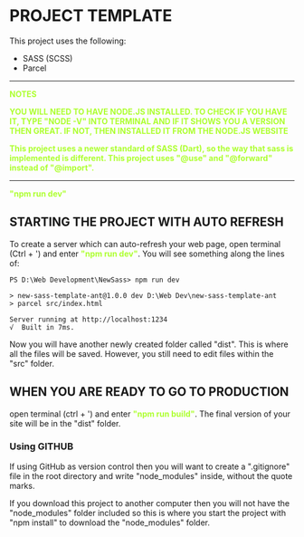 # **PROJECT TEMPLATE**
This project uses the following: 
 - SASS (SCSS)
 - Parcel


---------------------------------------------------------------------------------

<b style="color: greenyellow;">**NOTES**

YOU WILL NEED TO HAVE NODE.JS INSTALLED. TO CHECK IF YOU HAVE IT, TYPE "NODE -V" INTO TERMINAL AND IF IT SHOWS YOU A VERSION THEN GREAT. IF NOT, THEN INSTALLED IT FROM THE NODE.JS WEBSITE

This project uses a newer standard of SASS (Dart), so the way that sass is implemented is different. This project uses "@use" and "@forward" instead of "@import".</b>

---------------------------------------------------------------------------------
<b style="color: greenyellow;">"npm run dev"</b>

## **STARTING THE PROJECT WITH AUTO REFRESH**

To create a server which can auto-refresh your web page, open terminal (Ctrl + ') and enter <b style="color: greenyellow;">"npm run dev"</b>.  You will see something along the lines of: 

```
PS D:\Web Development\NewSass> npm run dev

> new-sass-template-ant@1.0.0 dev D:\Web Dev\new-sass-template-ant
> parcel src/index.html

Server running at http://localhost:1234 
√  Built in 7ms.
```

Now you will have another newly created folder called "dist". This is where all the files will be saved. However, you still need to edit files within the "src" folder.

## **WHEN YOU ARE READY TO GO TO PRODUCTION**

open terminal (ctrl + ') and enter <b style="color: greenyellow;">"npm run build"</b>. The final version of your site will be in the "dist" folder.

### **Using GITHUB** 
If using GitHub as version control then you will want to create a ".gitignore" file in the root directory and write "node_modules" inside, without the quote marks. 

If you download this project to another computer then you will not have the "node_modules" folder included so this is where you start the project with "npm install" to download the "node_modules" folder.
